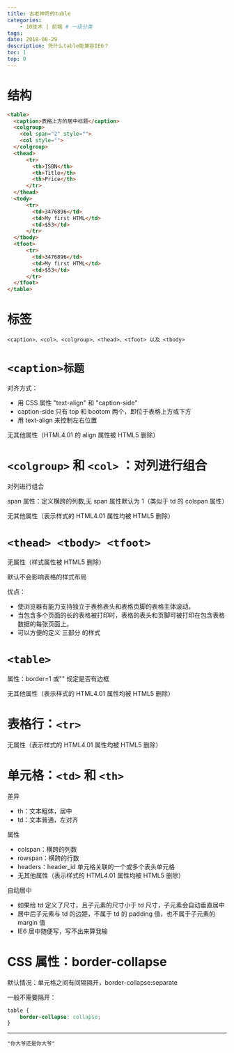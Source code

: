 ```yaml
---
title: 古老神奇的table
categories:
    - 10技术 | 前端 # 一级分类
tags:
date: 2018-08-29
description: 凭什么table能兼容IE6？
toc: 1
top: 0
---
```


# 结构

```html
<table>
  <caption>表格上方的居中标题</caption>
  <colgroup>
    <col span="2" style="">
    <col style="">
  </colgroup>
  <thead>
      <tr>
        <th>ISBN</th>
        <th>Title</th>
        <th>Price</th>
      </tr>
  </thead>
  <tody>
      <tr>
        <td>3476896</td>
        <td>My first HTML</td>
        <td>$53</td>
      </tr>
  </tbody>
  <tfoot>
      <tr>
        <td>3476896</td>
        <td>My first HTML</td>
        <td>$53</td>
      </tr>
  </tfoot>
</table>
```

# 标签

```
<caption>、<col>、<colgroup>、<thead>、<tfoot> 以及 <tbody>
```

# `<caption>标题`

对齐方式：

-   用 CSS 属性 "text-align" 和 "caption-side"
-   caption-side 只有 top 和 bootom 两个，即位于表格上方或下方
-   用 text-align 来控制左右位置

无其他属性（HTML4.01 的 align 属性被 HTML5 删除）

# `<colgroup>` 和 `<col>` ：对列进行组合

对列进行组合

span 属性：定义横跨的列数,无 span 属性默认为 1（类似于 td 的 colspan 属性）

无其他属性（表示样式的 HTML4.01 属性均被 HTML5 删除）

# `<thead> <tbody> <tfoot>`

无属性（样式属性被 HTML5 删除）

默认不会影响表格的样式布局

优点：

-   使浏览器有能力支持独立于表格表头和表格页脚的表格主体滚动。
-   当包含多个页面的长的表格被打印时，表格的表头和页脚可被打印在包含表格数据的每张页面上。
-   可以方便的定义 三部分 的样式

# `<table>`

属性：border=1 或"" 规定是否有边框

无其他属性（表示样式的 HTML4.01 属性均被 HTML5 删除）

# 表格行：`<tr>`

无属性（表示样式的 HTML4.01 属性均被 HTML5 删除）

# 单元格：`<td>` 和 `<th>`

差异

-   th：文本粗体，居中
-   td：文本普通，左对齐

属性

-   colspan：横跨的列数
-   rowspan：横跨的行数
-   headers：header_id 单元格关联的一个或多个表头单元格
-   无其他属性（表示样式的 HTML4.01 属性均被 HTML5 删除）

自动居中

-   如果给 td 定义了尺寸，且子元素的尺寸小于 td 尺寸，子元素会自动垂直居中
-   居中后子元素与 td 的边距，不属于 td 的 padding 值，也不属于子元素的 margin 值
-   IE6 居中随便写，写不出来算我输

# CSS 属性：border-collapse

默认情况：单元格之间有间隔隔开，border-collapse:separate

一般不需要隔开：

```css
table {
    border-collapse: collapse;
}
```

---

    "你大爷还是你大爷"
